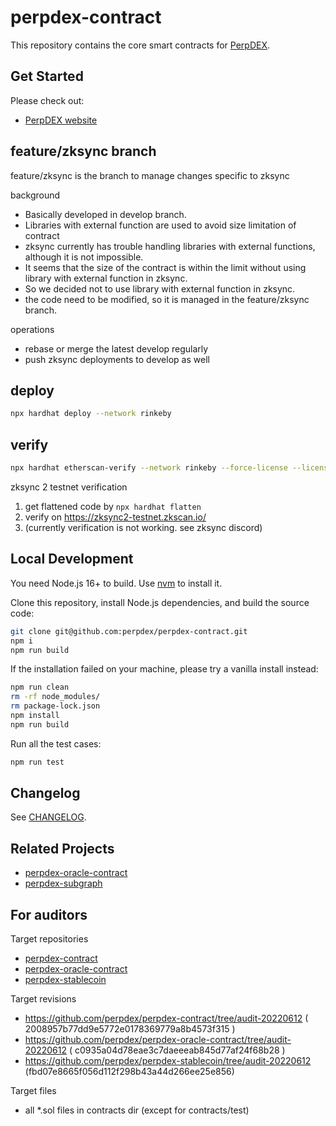 # perpdex-contract

This repository contains the core smart contracts for [PerpDEX](https://perpdex.com/).

## Get Started

Please check out:

- [PerpDEX website](https://perpdex.com/)
<!-- - [PerpDEX docs](https://docs.perpdex.com/) -->

## feature/zksync branch

feature/zksync is the branch to manage changes specific to zksync

background

- Basically developed in develop branch.
- Libraries with external function are used to avoid size limitation of contract
- zksync currently has trouble handling libraries with external functions, although it is not impossible.
- It seems that the size of the contract is within the limit without using library with external function in zksync.
- So we decided not to use library with external function in zksync.
- the code need to be modified, so it is managed in the feature/zksync branch.

operations

- rebase or merge the latest develop regularly
- push zksync deployments to develop as well

## deploy

```bash
npx hardhat deploy --network rinkeby
```

## verify

```bash
npx hardhat etherscan-verify --network rinkeby --force-license --license GPL-3.0
```

zksync 2 testnet verification

1. get flattened code by ```npx hardhat flatten```
2. verify on https://zksync2-testnet.zkscan.io/
3. (currently verification is not working. see zksync discord)

## Local Development

You need Node.js 16+ to build. Use [nvm](https://github.com/nvm-sh/nvm) to install it.

Clone this repository, install Node.js dependencies, and build the source code:

```bash
git clone git@github.com:perpdex/perpdex-contract.git
npm i
npm run build
```

If the installation failed on your machine, please try a vanilla install instead:

```bash
npm run clean
rm -rf node_modules/
rm package-lock.json
npm install
npm run build
```

Run all the test cases:

```bash
npm run test
```

## Changelog

See [CHANGELOG](https://github.com/perpdex/perpdex-contract/blob/main/CHANGELOG.md).

## Related Projects

- [perpdex-oracle-contract](https://github.com/perpdex/perpdex-oracle-contract)
- [perpdex-subgraph](https://github.com/perpdex/perpdex-subgraph)

## For auditors

Target repositories

- [perpdex-contract](https://github.com/perpdex/perpdex-contract)
- [perpdex-oracle-contract](https://github.com/perpdex/perpdex-oracle-contract)
- [perpdex-stablecoin](https://github.com/perpdex/perpdex-stablecoin)

Target revisions

- https://github.com/perpdex/perpdex-contract/tree/audit-20220612 ( 2008957b77dd9e5772e0178369779a8b4573f315 )
- https://github.com/perpdex/perpdex-oracle-contract/tree/audit-20220612 ( c0935a04d78eae3c7daeeeab845d77af24f68b28 )
- https://github.com/perpdex/perpdex-stablecoin/tree/audit-20220612 (fbd07e8665f056d112f298b43a44d266ee25e856)

Target files

- all *.sol files in contracts dir (except for contracts/test)
